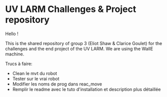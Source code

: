 UV LARM Challenges & Project repository
==================

Hello !

This is the shared repository of group 3 (Eliot Shaw & Clarice Goulet) for the challenges and the end project of the UV LARM.
We are using the WallE machine.

Trucs à faire:
- Clean le mvt du robot 
- Tester sur le vrai robot
- Modifier les noms de prog dans reac_move
- Remplir le readme avec le tuto d'installation et description plus détaillée


